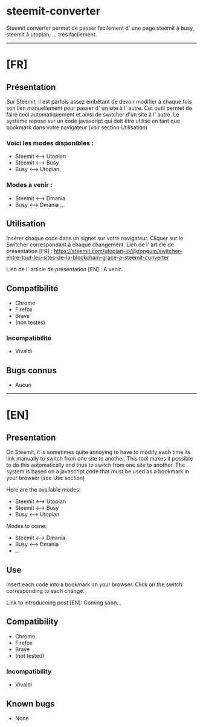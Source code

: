 # steemit-converter
Steemit converter permet de passer facilement d' une page steemit à busy, steemit à utopian, ... très facilement.

------
# [FR]
## Présentation
Sur Steemit, il est parfois assez embêtant de devoir modifier à chaque fois son lien manuellement pour passer d' un site à l' autre.
Cet outil permet de faire ceci automatiquement et ainsi de switcher d'un site à l' autre.
Le système repose sur un code javascript qui doit être utilisé en tant que bookmark dans votre navigateur (voir section Utilisation)

### Voici les modes disponibles :

- Steemit <--> Utopian
- Steemit <--> Busy
- Busy <--> Utopian

### Modes à venir :

- Steemit <--> Dmania
- Busy <--> Dmania
...

## Utilisation

Insérer chaque code dans un signet sur votre navigateur. Cliquer sur le Switcher correspondant à chaque changement.
Lien de l' article de présentation [FR] : https://steemit.com/utopian-io/@zonguin/switcher-entre-tout-les-sites-de-la-blockchain-grace-a-steemit-converter

Lien de l' article de présentation [EN] : A venir...

## Compatibilité

- Chrome
- Firefox
- Brave
- (non testés)

### Incompatibilité

- Vivaldi

## Bugs connus

- Aucun


-----

# [EN]

## Presentation
On Steemit, it is sometimes quite annoying to have to modify each time its link manually to switch from one site to another.
This tool makes it possible to do this automatically and thus to switch from one site to another.
The system is based on a javascript code that must be used as a bookmark in your browser (see Use section)

Here are the available modes:

- Steemit <--> Utopian
- Steemit <--> Busy
- Busy <--> Utopian

Modes to come:

- Steemit <--> Dmania
- Busy <--> Dmania
- ...

## Use

Insert each code into a bookmark on your browser. Click on the switch corresponding to each change.

Link to introduceing post [EN]: Coming soon...

## Compatibility

- Chrome
- Firefox
- Brave
- (not tested)

### Incompatibility

- Vivaldi

## Known bugs

- None
